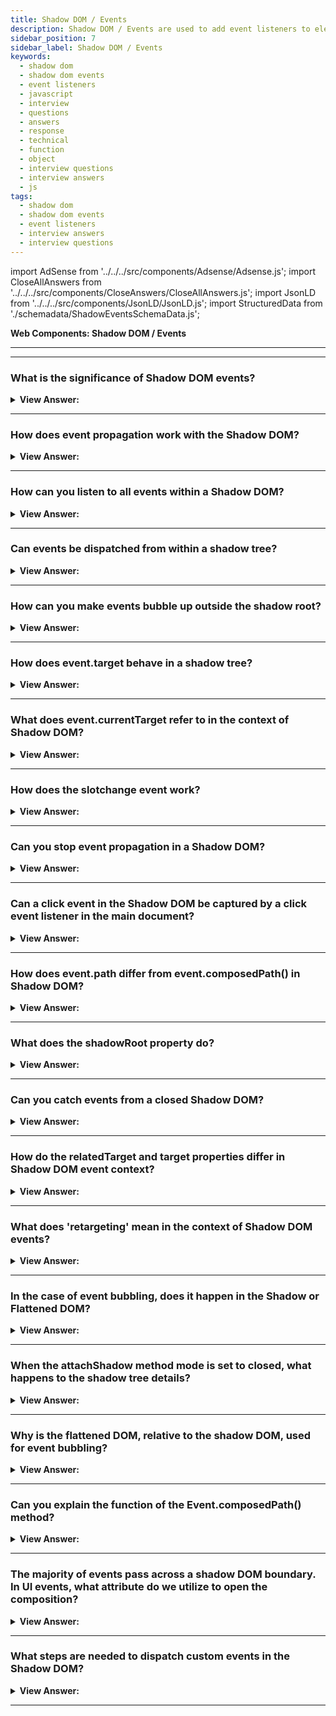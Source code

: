 ```yaml
---
title: Shadow DOM / Events
description: Shadow DOM / Events are used to add event listeners to elements in Shadow DOM. They are used to add event listeners to elements in Shadow DOM.
sidebar_position: 7
sidebar_label: Shadow DOM / Events
keywords:
  - shadow dom
  - shadow dom events
  - event listeners
  - javascript
  - interview
  - questions
  - answers
  - response
  - technical
  - function
  - object
  - interview questions
  - interview answers
  - js
tags:
  - shadow dom
  - shadow dom events
  - event listeners
  - interview answers
  - interview questions
---
```


import AdSense from '../../../src/components/Adsense/Adsense.js';
import CloseAllAnswers from '../../../src/components/CloseAnswers/CloseAllAnswers.js';
import JsonLD from '../../../src/components/JsonLD/JsonLD.js';
import StructuredData from './schemadata/ShadowEventsSchemaData.js';

<JsonLD data={StructuredData} />

<head>
  <title>Shadow DOM / Events | JavaScript Interview Questions</title>
</head>

**Web Components: Shadow DOM / Events**

---

<AdSense />

---

<CloseAllAnswers />

### What is the significance of Shadow DOM events?

<details>
  <summary><strong>View Answer:</strong></summary>
  <div>
  <div><strong>Interview Response:</strong> Shadow DOM events maintain component encapsulation by default, ensuring internal component interactions don't leak into the broader application, thus providing better modularity, reusability, and separation of concerns.
  </div>
  </div>
</details>

---

### How does event propagation work with the Shadow DOM?

<details>
  <summary><strong>View Answer:</strong></summary>
  <div>
  <div><strong>Interview Response:</strong> Shadow DOM's event propagation has two phases: capture and bubbling. Events don't cross shadow boundaries in the capture phase but do in the bubbling phase. Event targets are retargeted to respect encapsulation.
  </div><br />
  <div><strong className="codeExample">Code Example:</strong><br /><br />

  <div></div>

Here is a simple example demonstrating event propagation with the Shadow DOM. In this example, a shadow root is attached to a custom element, and an event listener is added to the document to log clicks:

```javascript
// Define custom element
class MyShadowElem extends HTMLElement {
  constructor() {
    super();

    let shadowRoot = this.attachShadow({ mode: 'open' });
    let div = document.createElement('div');
    div.textContent = 'Click me!';
    div.addEventListener('click', (e) => {
      console.log('Inside shadow DOM, original target: ', e.target);
      console.log('Inside shadow DOM, retargeted target: ', e.composedPath()[0]);
    });

    shadowRoot.appendChild(div);
  }
}

// Define custom element
customElements.define('my-shadow-elem', MyShadowElem);

// Add element to body
let elem = new MyShadowElem();
document.body.appendChild(elem);

// Add event listener to document
document.addEventListener('click', (e) => {
  console.log('Outside shadow DOM, target: ', e.target);
});
```

When you click on the text "Click me!", the `click` event originates from the `div` inside the shadow tree. The event listener inside the shadow DOM logs the original target (`div`) and the retargeted target (`my-shadow-elem`), while the event listener attached to the document logs the retargeted target (`my-shadow-elem`). The retargeted target is the closest ancestor of the original target that is also an ancestor of the event listener, in this case, the custom element itself.

---

:::note
Note that, in this example, the `div` inside the shadow DOM is encapsulated and not exposed to the light DOM. The event propagation also respects the encapsulation provided by the Shadow DOM.
:::

  </div>
  </div>
</details>

---

### How can you listen to all events within a Shadow DOM?

<details>
  <summary><strong>View Answer:</strong></summary>
  <div>
  <div><strong>Interview Response:</strong> To listen to all events within a Shadow DOM, you can use the addEventListener method in conjunction with Event on the Shadow Root. It's important to note that you can't listen to every single event that might occur, but you can listen to a broad range of common ones.
  </div><br />
  <div><strong className="codeExample">Here's a simple code example:</strong><br /><br />

  <div></div>

```javascript
class MyShadowElem extends HTMLElement {
  constructor() {
    super();

    let shadowRoot = this.attachShadow({ mode: 'open' });
    let div = document.createElement('div');
    div.textContent = 'Click me!';
    shadowRoot.appendChild(div);
    
    // Listen to a variety of events
    ['click', 'dblclick', 'keydown', 'keyup', 'mousemove'].forEach(eventType => {
      shadowRoot.addEventListener(eventType, (e) => {
        console.log(`Shadow DOM received ${eventType} event`);
      });
    });
  }
}

customElements.define('my-shadow-elem', MyShadowElem);

let elem = new MyShadowElem();
document.body.appendChild(elem);
```

In this example, we are listening to a variety of events including `click`, `dblclick`, `keydown`, `keyup`, and `mousemove`. When one of these events occurs within the Shadow DOM, a corresponding message will be logged to the console. If you want to listen to more events, you can add their types to the array.

  </div>
  </div>
</details>

---

### Can events be dispatched from within a shadow tree?

<details>
  <summary><strong>View Answer:</strong></summary>
  <div>
  <div><strong>Interview Response:</strong> Yes, events can be dispatched from within a shadow tree. However, by default, they don't cross shadow boundaries unless the `composed` flag is set to `true` in the event initialization.
  </div><br />
  <div><strong className="codeExample">Code Example:</strong><br /><br />

  <div></div>

```javascript
// Define custom element
class MyShadowElem extends HTMLElement {
  constructor() {
    super();

    let shadowRoot = this.attachShadow({ mode: 'open' });
    let div = document.createElement('div');
    div.textContent = 'Click me!';

    div.addEventListener('click', (e) => {
      console.log('Click event inside shadow DOM');
      let customEvent = new CustomEvent('custom', { 
        bubbles: true, 
        composed: true // allows the event to bubble across the shadow boundary
      });
      div.dispatchEvent(customEvent);
    });

    shadowRoot.appendChild(div);
  }
}

// Define custom element
customElements.define('my-shadow-elem', MyShadowElem);

// Add element to body
let elem = new MyShadowElem();
document.body.appendChild(elem);

// Listen for custom event
document.addEventListener('custom', () => {
  console.log('Custom event received outside shadow DOM');
});
```

In this example, when you click on the text "Click me!", a custom event named 'custom' is dispatched. Since `composed: true` is set for the custom event, it is able to cross the shadow boundary and be caught by the event listener attached to the document.

  </div>
  </div>
</details>

---

### How can you make events bubble up outside the shadow root?

<details>
  <summary><strong>View Answer:</strong></summary>
  <div>
  <div><strong>Interview Response:</strong> To make events bubble up outside the shadow root, when you create the event, you need to set the `bubbles` and `composed` properties to `true` in the event initialization object.
  </div>
  </div>
</details>

---

### How does event.target behave in a shadow tree?

<details>
  <summary><strong>View Answer:</strong></summary>
  <div>
  <div><strong>Interview Response:</strong> In a shadow tree, `event.target` gets retargeted to the shadow host when the event crosses the shadow boundary, maintaining the encapsulation provided by the Shadow DOM.
  </div>
  </div>
</details>

---

### What does event.currentTarget refer to in the context of Shadow DOM?

<details>
  <summary><strong>View Answer:</strong></summary>
  <div>
  <div><strong>Interview Response:</strong> `event.currentTarget` refers to the element that the listener is attached to. When dealing with Shadow DOM, `event.currentTarget` will be set to the host element of the shadow tree if the listener is attached to it.
  </div><br />
  <div><strong className="codeExample">Code Example:</strong><br /><br />

  <div></div>

```javascript
// Define custom element
class MyShadowElem extends HTMLElement {
  constructor() {
    super();

    let shadowRoot = this.attachShadow({ mode: 'open' });
    let div = document.createElement('div');
    div.textContent = 'Click me!';
    
    div.addEventListener('click', (e) => {
      console.log('Inside shadow DOM, currentTarget: ', e.currentTarget);
    });

    shadowRoot.appendChild(div);
  }
}

// Define custom element
customElements.define('my-shadow-elem', MyShadowElem);

// Add element to body
let elem = new MyShadowElem();
document.body.appendChild(elem);

// Add event listener to custom element
elem.addEventListener('click', (e) => {
  console.log('Outside shadow DOM, currentTarget: ', e.currentTarget);
});
```

  </div>
  </div>
</details>

---

### How does the slotchange event work?

<details>
  <summary><strong>View Answer:</strong></summary>
  <div>
  <div><strong>Interview Response:</strong> The `slotchange` event fires when the set of nodes distributed to a `&#60;slot&#62;` element changes. This enables tracking of dynamic content changes inside the shadow DOM's slot.
  </div><br />
  <div><strong className="codeExample">Code Example:</strong><br /><br />

  <div></div>

```javascript
// Define custom element
class MyShadowElem extends HTMLElement {
  constructor() {
    super();

    let shadowRoot = this.attachShadow({ mode: 'open' });
    let slot = document.createElement('slot');
    
    slot.addEventListener('slotchange', (e) => {
      console.log('slotchange event fired');
      console.log('Assigned nodes:', slot.assignedNodes());
    });

    shadowRoot.appendChild(slot);
  }
}

// Define custom element
customElements.define('my-shadow-elem', MyShadowElem);

// Add element to body
let elem = new MyShadowElem();
document.body.appendChild(elem);

// Add child to custom element
let child = document.createElement('div');
child.textContent = 'I am a child node.';
elem.appendChild(child);

// Remove child from custom element
elem.removeChild(child);
```

  </div>
  </div>
</details>

---

### Can you stop event propagation in a Shadow DOM?

<details>
  <summary><strong>View Answer:</strong></summary>
  <div>
  <div><strong>Interview Response:</strong> Yes, you can stop event propagation in a Shadow DOM by calling `event.stopPropagation()`. However, this won't prevent the event from reaching the shadow host if `composed` is set to `true`.
  </div><br />
  <div><strong className="codeExample">Code Example:</strong><br /><br />

  <div></div>

```javascript
// Define custom element
class MyShadowElem extends HTMLElement {
  constructor() {
    super();

    let shadowRoot = this.attachShadow({ mode: 'open' });
    let div = document.createElement('div');
    div.textContent = 'Click me!';
    
    div.addEventListener('click', (e) => {
      console.log('Click event inside shadow DOM');
      e.stopPropagation();  // Stops event propagation
    });

    shadowRoot.appendChild(div);
  }
}

// Define custom element
customElements.define('my-shadow-elem', MyShadowElem);

// Add element to body
let elem = new MyShadowElem();
document.body.appendChild(elem);

// Add event listener to custom element
elem.addEventListener('click', (e) => {
  console.log('Click event outside shadow DOM');
});
```

  </div>
  </div>
</details>

---

### Can a click event in the Shadow DOM be captured by a click event listener in the main document?

<details>
  <summary><strong>View Answer:</strong></summary>
  <div>
  <div><strong>Interview Response:</strong> A click event in the Shadow DOM can be captured by a click event listener in the main document only if the event is configured with `composed: true`, allowing it to cross shadow boundaries.
  </div><br />
  <div><strong>Technical Response:</strong> Yes, a click event in the Shadow DOM can be captured by a click event listener in the main document, if the event is configured to be both `bubbling` and `composed`. By default, a `click` event is `bubbling`, but not `composed`, so you don't have to worry about it for standard events like `click`. However, for custom events or non-standard events, you will need to set `composed: true` for them to cross the shadow boundary.
  </div><br />
  <div><strong className="codeExample">Code Example:</strong><br /><br />

  <div></div>

```javascript
// Define custom element
class MyShadowElem extends HTMLElement {
  constructor() {
    super();

    let shadowRoot = this.attachShadow({ mode: 'open' });
    let div = document.createElement('div');
    div.textContent = 'Click me!';
    
    shadowRoot.appendChild(div);
  }
}

// Define custom element
customElements.define('my-shadow-elem', MyShadowElem);

// Add element to body
let elem = new MyShadowElem();
document.body.appendChild(elem);

// Add event listener to document
document.addEventListener('click', (e) => {
  console.log('Click event captured outside shadow DOM');
});
```

In this example, when you click on the text "Click me!" inside the Shadow DOM, the click event bubbles up and crosses the shadow boundary, triggering the click event listener in the main document and logging "Click event captured outside shadow DOM" to the console.

  </div>
  </div>
</details>

---

### How does event.path differ from event.composedPath() in Shadow DOM?

<details>
  <summary><strong>View Answer:</strong></summary>
  <div>
  <div><strong>Interview Response:</strong> The event.path and event.composedPath() properties are used to get the list of elements that an event has propagated through. The difference between the two properties is that event.path includes nodes in shadow trees, while event.composedPath() does not.
  </div><br />
  <div><strong>Technical Details:</strong> In Shadow DOM, a shadow root is a virtual DOM that is separate from the main DOM. This allows developers to encapsulate custom components and their styles. When an event propagates through a shadow tree, it does not propagate through the main DOM. This means that the event.path property will include nodes in the shadow tree, while the event.composedPath() property will not.
  </div>
  </div>
</details>

---

### What does the shadowRoot property do?

<details>
  <summary><strong>View Answer:</strong></summary>
  <div>
  <div><strong>Interview Response:</strong> The `shadowRoot` property returns the shadow root that is hosted by the element, or `null` if no shadow root is present. This property gives you access to the Shadow DOM of an element so you can interact with it.
  </div><br />
  <div><strong className="codeExample">Code Example:</strong><br /><br />

  <div></div>

```javascript
// Define custom element
class MyShadowElem extends HTMLElement {
  constructor() {
    super();

    this.attachShadow({ mode: 'open' });
    this.shadowRoot.innerHTML = '<div>Content inside shadow DOM</div>';
  }
}

// Define custom element
customElements.define('my-shadow-elem', MyShadowElem);

// Add element to body
let elem = new MyShadowElem();
document.body.appendChild(elem);

// Access Shadow DOM via shadowRoot
let shadow = elem.shadowRoot;
console.log(shadow.innerHTML);  // Logs: '<div>Content inside shadow DOM</div>'
```

  </div>
  </div>
</details>

---

### Can you catch events from a closed Shadow DOM?

<details>
  <summary><strong>View Answer:</strong></summary>
  <div>
  <div><strong>Interview Response:</strong> Yes, you can catch events from a closed Shadow DOM as they bubble up and cross the shadow boundary.
  </div>
  </div>
</details>

---

### How do the relatedTarget and target properties differ in Shadow DOM event context?

<details>
  <summary><strong>View Answer:</strong></summary>
  <div>
  <div><strong>Interview Response:</strong> In the Shadow DOM event context, event.target is the original target of the event, while event.relatedTarget refers to a secondary target, like the element the mouse moved from/to.
  </div><br />
  <div><strong className="codeExample">Code Example:</strong><br /><br />

  <div></div>

```javascript
// Define custom element
class MyShadowElem extends HTMLElement {
  constructor() {
    super();

    let shadowRoot = this.attachShadow({ mode: 'open' });
    let div = document.createElement('div');
    let span = document.createElement('span');
    
    div.textContent = 'Hover over me!';
    span.textContent = ' I am here!';
    
    div.addEventListener('mouseover', (e) => {
      console.log('mouseover event inside shadow DOM, target: ', e.target);
      console.log('mouseover event inside shadow DOM, relatedTarget: ', e.relatedTarget);
    });

    shadowRoot.appendChild(div);
    shadowRoot.appendChild(span);
  }
}

// Define custom element
customElements.define('my-shadow-elem', MyShadowElem);

// Add element to body
let elem = new MyShadowElem();
document.body.appendChild(elem);
```

In this example, a `mouseover` event listener is attached to a `div` element inside the Shadow DOM of a custom element. When you hover over the `div`, `event.target` is the `div` that the mouse moved onto, and `event.relatedTarget` is the element that the mouse moved away from, which can be either the `span` in the Shadow DOM or any element in the Light DOM.

  </div>
  </div>
</details>

---

### What does 'retargeting' mean in the context of Shadow DOM events?

<details>
  <summary><strong>View Answer:</strong></summary>
  <div>
  <div><strong>Interview Response:</strong> In event retargeting, the Light DOM maintains original event targets, while the Shadow DOM changes event targets to the shadow host when events cross shadow boundaries, aiding encapsulation.
    </div><br />
  <div><strong>Technical Details:</strong> Retargeting means that events that originate in the shadow DOM look like they come from the element itself. Event retargeting is excellent because the outer document does not have to know about component internals. You should note that retargeting does not occur if the event occurs on a slotted element that physically lives in the light DOM.
    </div><br />
  <div><strong className="codeExample">Code Example:</strong><br /><br />

  <div></div>

Here's an example with a custom element that uses Shadow DOM:

```javascript
// Define a custom element
class MyElement extends HTMLElement {
    constructor() {
        super();
        // Attach a shadow root to the element.
        let shadowRoot = this.attachShadow({mode: 'open'});
        shadowRoot.innerHTML = `<button id="shadowButton">Click me</button>`;
    }
}

customElements.define('my-element', MyElement);

document.body.innerHTML = `<my-element></my-element><button id="lightButton">Click me too</button>`;

document.querySelector("#lightButton").addEventListener("click", function(event) {
    console.log("Light DOM target: " + event.target.id); // This will log "lightButton"
});

document.querySelector("my-element").shadowRoot.querySelector("#shadowButton").addEventListener("click", function(event) {
    console.log("Shadow DOM target: " + event.target.id); // This will log "shadowButton"
});

```

In this code, the light DOM event target will point directly to the lightButton, whereas in the Shadow DOM, the event target will point to the shadowButton within the custom "my-element".

  </div>
  </div>
</details>

---

### In the case of event bubbling, does it happen in the Shadow or Flattened DOM?

<details>
  <summary><strong>View Answer:</strong></summary>
  <div>
  <div><strong>Interview Response:</strong> Event bubbling in web components occurs in the Flattened DOM. The events bubble up, but when they cross shadow boundaries, the target is adjusted to maintain the encapsulation provided by Shadow DOM.
    </div><br />
  <div><strong>Technical Details:</strong> We use the flattened DOM for purposes of event bubbling. So, if we have a slotted element, and an event occurs somewhere inside it, it bubbles up to the &#8249;slot&#8250; and upwards. With all the shadow elements, the full path to the original event target gets extracted using event.composedPath(). As we can see from the method's name, the path gets taken after the composition.
    </div><br />
  <div><strong className="codeExample">Code Example:</strong><br /><br />

  <div></div>

Let's illustrate with a button inside a shadow DOM, and see how its click event bubbles up to the light DOM:

```javascript
// Define a custom element
class MyElement extends HTMLElement {
    constructor() {
        super();
        // Attach a shadow root to the element.
        let shadowRoot = this.attachShadow({mode: 'open'});
        shadowRoot.innerHTML = `<button id="shadowButton">Click me</button>`;
    }
}

customElements.define('my-element', MyElement);

document.body.innerHTML = `<my-element id="myEl"></my-element>`;

// Event listener in Light DOM
document.querySelector("#myEl").addEventListener("click", function(event) {
    console.log("Event target in the Flattened DOM: " + event.target.tagName); // This will log "MY-ELEMENT"
});

```

In this example, even though the button is clicked inside the shadow DOM, the event bubbles up to the light DOM. When it crosses the shadow boundary, the event target is retargeted to the shadow host ("MY-ELEMENT"), preserving encapsulation.

  </div>
  </div>
</details>

---

### When the attachShadow method mode is set to closed, what happens to the shadow tree details?

<details>
  <summary><strong>View Answer:</strong></summary>
  <div>
  <div><strong>Interview Response:</strong> When the `attachShadow` method's mode is set to `closed`, the shadow root becomes inaccessible from the outside of the shadow tree. In other words, you won't be able to use `element.shadowRoot` to get a reference to the shadow root. The shadow tree becomes fully encapsulated.
    </div><br/>
  <div><strong>Technical Details:</strong> If the shadow tree gets created with &#123;mode: 'closed'&#125;, then the composed path starts from the host and upwards. That is similar to other methods that work with shadow DOM, and the Internals of the closed tree are hidden.
    </div><br />
  <div><strong className="codeExample">Code Example:</strong><br /><br />

  <div></div>

Here's a code example:

```javascript
// Define custom element
class MyShadowElem extends HTMLElement {
  constructor() {
    super();

    this.attachShadow({ mode: 'closed' });
    this.shadowRoot.innerHTML = '<div>Content inside shadow DOM</div>';
  }
}

// Define custom element
customElements.define('my-shadow-elem', MyShadowElem);

// Add element to body
let elem = new MyShadowElem();
document.body.appendChild(elem);

// Try to access Shadow DOM via shadowRoot
let shadow = elem.shadowRoot;
console.log(shadow);  // Logs: null
```

In this example, a shadow root is attached to a custom element in 'closed' mode. Despite the fact that the `shadowRoot` property is used to attempt to access the Shadow DOM, it logs `null` to the console because the Shadow DOM is fully encapsulated and not accessible from the outside when its mode is 'closed'.

  </div>
  </div>
</details>

---

### Why is the flattened DOM, relative to the shadow DOM, used for event bubbling?

<details>
  <summary><strong>View Answer:</strong></summary>
  <div>
  <div><strong>Interview Response:</strong> The Flattened DOM is used for event bubbling to preserve the encapsulation provided by the Shadow DOM, ensuring events appear as if they are coming from the hosting element.
    </div><br/>
  <div><strong>Technical Response:</strong> Event bubbling in the Shadow DOM uses the flattened DOM (also known as the composed tree) to ensure events can still propagate upwards to ancestor elements even when they originate from inside a shadow tree. This maintains the encapsulation provided by the Shadow DOM while still allowing interaction with the broader document.
    </div><br />
  <div><strong className="codeExample">Code Example:</strong><br /><br />

  <div></div>

```javascript
// Define custom element
class MyShadowElem extends HTMLElement {
  constructor() {
    super();

    let shadowRoot = this.attachShadow({ mode: 'open' });
    let div = document.createElement('div');
    div.textContent = 'Click me!';
    
    shadowRoot.appendChild(div);
  }
}

// Define custom element
customElements.define('my-shadow-elem', MyShadowElem);

// Add element to body
let elem = new MyShadowElem();
document.body.appendChild(elem);

// Add event listener to document
document.addEventListener('click', (e) => {
  console.log('Click event captured in document');
});
```

In this example, if you click on the text "Click me!" inside the shadow DOM, the `click` event bubbles up through the shadow tree, then continues to bubble up through the flattened DOM. As a result, the click event listener in the document is triggered, and "Click event captured in document" is logged to the console.

Without event bubbling using the flattened DOM, the event would stop at the shadow root and would not reach the document, making it impossible for the main document to react to the event.

  </div>
  </div>
</details>

---

### Can you explain the function of the Event.composedPath() method?

<details>
  <summary><strong>View Answer:</strong></summary>
  <div>
  <div><strong>Interview Response:</strong> The Event.composedPath() method returns an array of the objects on which listeners will be invoked when an event is propagating, from the event target through the shadow host to Window, respecting shadow boundaries and encapsulation.
    </div><br />
    <strong>Syntax: </strong> let composed = Event.composedPath();<br /><br />
  <div><strong className="codeExample">Code Example:</strong><br /><br />

  <div></div>

```js
document.querySelector("html").addEventListener("click", (e) => {
  console.log(e.composed);
  console.log(e.composedPath());
});
```

  </div>
  </div>
</details>

---

### The majority of events pass across a shadow DOM boundary. In UI events, what attribute do we utilize to open the composition?

<details>
  <summary><strong>View Answer:</strong></summary>
  <div>
  <div><strong>Interview Response:</strong> For UI events to pass across a shadow DOM boundary, we use the `composed` attribute in the event initialization. When set to `true`, the event can bubble out of the shadow DOM into the light DOM.
    </div><br/>
  <div><strong>Technical Response:</strong> The composed event object property governs this process. If it is true, then the event crosses the boundary. Otherwise, it only can be caught from inside the shadow DOM. The read-only composed property returns a Boolean, which indicates whether the event propagates across the shadow DOM boundary into the standard DOM. Most UI Events have the composed property set to true in most cases.
    </div>
  </div>
</details>

---

### What steps are needed to dispatch custom events in the Shadow DOM?

<details>
  <summary><strong>View Answer:</strong></summary>
  <div>
  <div><strong>Interview Response:</strong> When we dispatch custom events, we need to set both bubbles and composed properties to true for it to bubble up and out of the component. To dispatch custom events in the Shadow DOM, you create a new event using `new CustomEvent(eventName, options)`, ensure `options.bubbles` and `options.composed` are set to `true`, and then call `element.dispatchEvent(event)`.
    </div><br />
  <div><strong className="codeExample">Code Example:</strong><br /><br />

  <div></div>

Here's a simple example of dispatching a custom event in the Shadow DOM:

```javascript
// Define a custom element
class MyElement extends HTMLElement {
    constructor() {
        super();
        // Attach a shadow root to the element.
        let shadowRoot = this.attachShadow({mode: 'open'});
        shadowRoot.innerHTML = `<button id="shadowButton">Click me</button>`;

        shadowRoot.querySelector("#shadowButton").addEventListener('click', () => {
            // Create and dispatch a custom event
            let customEvent = new CustomEvent('customClick', { bubbles: true, composed: true });
            shadowRoot.dispatchEvent(customEvent);
        });
    }
}

customElements.define('my-element', MyElement);

document.body.innerHTML = `<my-element></my-element>`;

document.querySelector('my-element').addEventListener('customClick', function(event) {
    console.log("Custom event received in the light DOM");
});
```

In this code, when the button in the shadow DOM is clicked, a `customClick` event is dispatched. Due to the `composed: true` option, this event bubbles out of the shadow DOM, and the listener in the light DOM can catch it.

  </div>
  </div>
</details>

---
